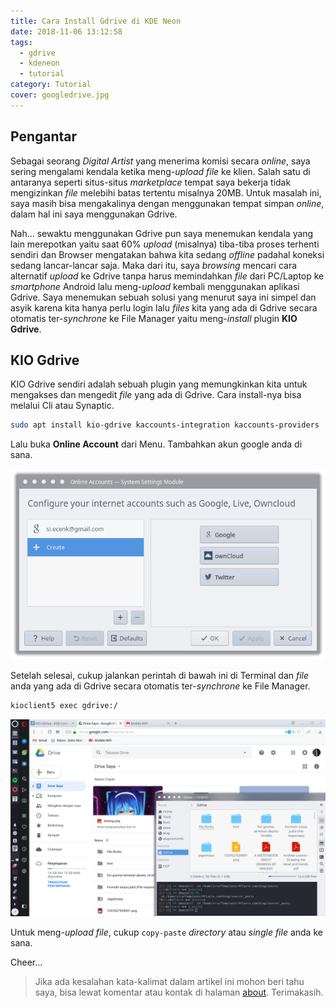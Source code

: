 ```yaml
---
title: Cara Install Gdrive di KDE Neon
date: 2018-11-06 13:12:58
tags: 
  - gdrive
  - kdeneon
  - tutorial
category: Tutorial
cover: googledrive.jpg
---
```


## Pengantar

Sebagai seorang *Digital Artist* yang menerima komisi secara *online*, saya sering mengalami kendala ketika meng-*upload* *file* ke klien. Salah satu di antaranya seperti situs-situs *marketplace* tempat saya bekerja tidak mengizinkan *file* melebihi batas tertentu misalnya 20MB. Untuk masalah ini, saya masih bisa mengakalinya dengan menggunakan tempat simpan *online*, dalam hal ini saya menggunakan Gdrive. 

Nah... sewaktu menggunakan Gdrive pun saya menemukan kendala yang lain merepotkan yaitu saat 60% *upload* (misalnya) tiba-tiba proses terhenti sendiri dan Browser mengatakan bahwa kita sedang *offline* padahal koneksi sedang lancar-lancar saja. Maka dari itu, saya *browsing* mencari cara alternatif *upload* ke Gdrive tanpa harus memindahkan *file* dari PC/Laptop ke *smartphone* Android lalu meng-*upload* kembali menggunakan aplikasi Gdrive. Saya menemukan sebuah solusi yang menurut saya ini simpel dan asyik karena kita hanya perlu login lalu *files* kita yang ada di Gdrive secara otomatis ter-*synchrone* ke File Manager yaitu meng-*install* plugin **KIO Gdrive**.

## KIO Gdrive

KIO Gdrive sendiri adalah sebuah plugin yang memungkinkan kita untuk mengakses dan mengedit *file* yang ada di Gdrive. Cara install-nya bisa melalui Cli atau Synaptic.
```bash
sudo apt install kio-gdrive kaccounts-integration kaccounts-providers
```

Lalu buka **Online Account** dari Menu. Tambahkan akun google anda di sana.

![Online Account](OnlineAccount.png)

Setelah selesai, cukup jalankan perintah di bawah ini di Terminal dan *file* anda yang ada di Gdrive secara otomatis ter-*synchrone* ke File Manager.

```bash
kioclient5 exec gdrive:/
```
![Sample Gdrive](sampleGdrive.png)

Untuk meng-*upload file*, cukup `copy-paste` *directory* atau *single file* anda ke sana.

Cheer...

> Jika ada kesalahan kata-kalimat dalam artikel ini mohon beri tahu saya, bisa lewat komentar atau kontak di halaman [about](https://blog.aflasio.com/about). Terimakasih.